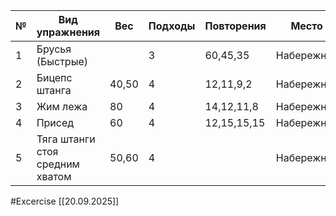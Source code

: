 
| №   | Вид упражнения                  | Вес   | Подходы | Повторения  | Место      |
| --- | ------------------------------- | ----- | ------- | ----------- | ---------- |
| 1   | Брусья (Быстрые)                |       | 3       | 60,45,35    | Набережная |
| 2   | Бицепс штанга                   | 40,50 | 4       | 12,11,9,2   | Набережная |
| 3   | Жим лежа                        | 80    | 4       | 14,12,11,8  | Набережная |
| 4   | Присед                          | 60    | 4       | 12,15,15,15 | Набережная |
| 5   | Тяга штанги стоя средним хватом | 50,60 | 4       |             | Набережная |

#Excercise
[[20.09.2025]]